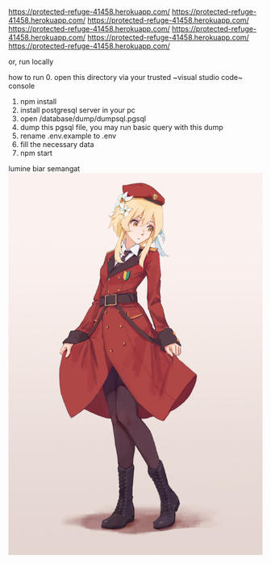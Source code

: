 https://protected-refuge-41458.herokuapp.com/
https://protected-refuge-41458.herokuapp.com/
https://protected-refuge-41458.herokuapp.com/
https://protected-refuge-41458.herokuapp.com/
https://protected-refuge-41458.herokuapp.com/
https://protected-refuge-41458.herokuapp.com/
https://protected-refuge-41458.herokuapp.com/

or, run locally

how to run
0. open this directory via your trusted ~visual studio code~ console
1. npm install
2. install postgresql server in your pc
3. open /database/dump/dumpsql.pgsql
4. dump this pgsql file, you may run basic query with this dump
5. rename .env.example to .env
7. fill the necessary data
8. npm start

lumine biar semangat
![alt text](/front-end/lumine.jpg)

